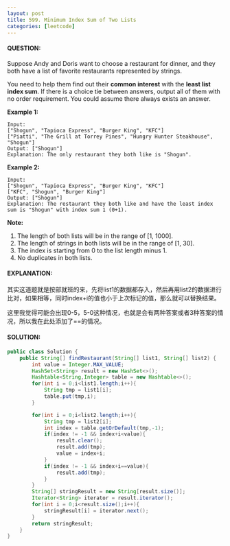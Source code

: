 ```yaml
---
layout: post
title: 599. Minimum Index Sum of Two Lists
categories: [leetcode]
---
```


#### QUESTION:

Suppose Andy and Doris want to choose a restaurant for dinner, and they both have a list of favorite restaurants represented by strings.

You need to help them find out their **common interest** with the **least list index sum**. If there is a choice tie between answers, output all of them with no order requirement. You could assume there always exists an answer.

**Example 1:**

```
Input:
["Shogun", "Tapioca Express", "Burger King", "KFC"]
["Piatti", "The Grill at Torrey Pines", "Hungry Hunter Steakhouse", "Shogun"]
Output: ["Shogun"]
Explanation: The only restaurant they both like is "Shogun".

```

**Example 2:**

```
Input:
["Shogun", "Tapioca Express", "Burger King", "KFC"]
["KFC", "Shogun", "Burger King"]
Output: ["Shogun"]
Explanation: The restaurant they both like and have the least index sum is "Shogun" with index sum 1 (0+1).

```

**Note:**

1. The length of both lists will be in the range of [1, 1000].
2. The length of strings in both lists will be in the range of [1, 30].
3. The index is starting from 0 to the list length minus 1.
4. No duplicates in both lists.

#### EXPLANATION:

其实这道题就是按部就班的来，先将list1的数据都存入，然后再用list2的数据进行比对，如果相等，同时index+i的值也小于上次标记的值，那么就可以替换结果。

这里我觉得可能会出现0-5，5-0这种情况，也就是会有两种答案或者3种答案的情况，所以我在此处添加了==的情况。

#### SOLUTION:

```java
public class Solution {
    public String[] findRestaurant(String[] list1, String[] list2) {
        int value = Integer.MAX_VALUE;
        HashSet<String> result = new HashSet<>();
        Hashtable<String,Integer> table = new Hashtable<>();
        for(int i = 0;i<list1.length;i++){
            String tmp = list1[i];
            table.put(tmp,i);
        }

        for(int i = 0;i<list2.length;i++){
            String tmp = list2[i];
            int index = table.getOrDefault(tmp,-1);
            if(index != -1 && index+i<value){
                result.clear();
                result.add(tmp);
                value = index+i;
            }
            if(index != -1 && index+i==value){
                result.add(tmp);
            }
        }
        String[] stringResult = new String[result.size()];
        Iterator<String> iterator = result.iterator();
        for(int i = 0;i<result.size();i++){
            stringResult[i] = iterator.next();
        }
        return stringResult;
    }
}
```

